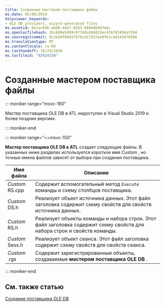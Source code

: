 ```yaml
---
title: Созданные мастером поставщика файлы
ms.date: 05/09/2019
helpviewer_keywords:
- OLE DB providers, wizard-generated files
ms.assetid: 6e1ac94b-eb90-4abf-82b3-06944b947ebc
ms.openlocfilehash: 3bc680e5999c077dda384823ec4f67d2456af284
ms.sourcegitcommit: 9c2b3df9b837879cd17932ae9f61cdd142078260
ms.translationtype: MT
ms.contentlocale: ru-RU
ms.lasthandoff: 10/29/2020
ms.locfileid: "92924330"
---
```

# <a name="provider-wizard-generated-files"></a>Созданные мастером поставщика файлы

::: moniker range="msvc-160"

Мастер поставщика OLE DB в ATL недоступен в Visual Studio 2019 и более поздних версиях.

::: moniker-end

::: moniker range="<=msvc-150"

**Мастер поставщика OLE DB в ATL** создает следующие файлы. В указанных ниже разделах используется короткое имя *Custom* , но точные имена файлов зависят от выбора при создании поставщика.

|Имя файла|Описание|
|---------------|-----------------|
|*Custom* RS.cpp|Содержит вспомогательный метод `Execute` команды и схему столбцов поставщика.|
|*Custom* DS.h|Реализует объект источника данных. Этот файл заголовка содержит схему свойств для свойств источника данных.|
|*Custom* RS.h|Реализует объекты команды и набора строк. Этот файл заголовка содержит схему свойств для набора строк и свойств команды.|
|*Custom* Sess.h|Реализует объект сеанса. Этот файл заголовка содержит схему свойств для свойств сеанса.|
|*Custom* .rgs|Содержит зарегистрированные объекты, создаваемые **мастером поставщика OLE DB** .|

::: moniker-end

## <a name="see-also"></a>См. также статью

[Создание поставщика OLE DB](../../data/oledb/creating-an-ole-db-provider.md)<br/>
